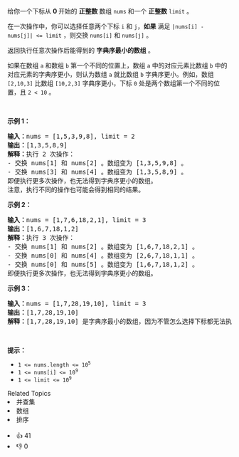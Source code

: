 <p>给你一个下标从 <strong>0 </strong>开始的 <strong>正整数</strong> 数组 <code>nums</code> 和一个 <strong>正整数</strong> <code>limit</code> 。</p>

<p>在一次操作中，你可以选择任意两个下标 <code>i</code> 和 <code>j</code>，<strong>如果</strong> 满足 <code>|nums[i] - nums[j]| &lt;= limit</code> ，则交换 <code>nums[i]</code> 和 <code>nums[j]</code> 。</p>

<p>返回执行任意次操作后能得到的 <strong>字典序最小的数组</strong><em> </em>。</p>

<p>如果在数组 <code>a</code> 和数组 <code>b</code> 第一个不同的位置上，数组 <code>a</code> 中的对应元素比数组 <code>b</code> 中的对应元素的字典序更小，则认为数组 <code>a</code> 就比数组 <code>b</code> 字典序更小。例如，数组 <code>[2,10,3]</code> 比数组 <code>[10,2,3]</code> 字典序更小，下标 <code>0</code> 处是两个数组第一个不同的位置，且 <code>2 &lt; 10</code> 。</p>

<p>&nbsp;</p>

<p><strong class="example">示例 1：</strong></p>

<pre>
<strong>输入：</strong>nums = [1,5,3,9,8], limit = 2
<strong>输出：</strong>[1,3,5,8,9]
<strong>解释：</strong>执行 2 次操作：
- 交换 nums[1] 和 nums[2] 。数组变为 [1,3,5,9,8] 。
- 交换 nums[3] 和 nums[4] 。数组变为 [1,3,5,8,9] 。
即便执行更多次操作，也无法得到字典序更小的数组。
注意，执行不同的操作也可能会得到相同的结果。
</pre>

<p><strong class="example">示例 2：</strong></p>

<pre>
<strong>输入：</strong>nums = [1,7,6,18,2,1], limit = 3
<strong>输出：</strong>[1,6,7,18,1,2]
<strong>解释：</strong>执行 3 次操作：
- 交换 nums[1] 和 nums[2] 。数组变为 [1,6,7,18,2,1] 。
- 交换 nums[0] 和 nums[4] 。数组变为 [2,6,7,18,1,1] 。
- 交换 nums[0] 和 nums[5] 。数组变为 [1,6,7,18,1,2] 。
即便执行更多次操作，也无法得到字典序更小的数组。
</pre>

<p><strong class="example">示例 3：</strong></p>

<pre>
<strong>输入：</strong>nums = [1,7,28,19,10], limit = 3
<strong>输出：</strong>[1,7,28,19,10]
<strong>解释：</strong>[1,7,28,19,10] 是字典序最小的数组，因为不管怎么选择下标都无法执行操作。
</pre>

<p>&nbsp;</p>

<p><strong>提示：</strong></p>

<ul> 
 <li><code>1 &lt;= nums.length &lt;= 10<sup>5</sup></code></li> 
 <li><code>1 &lt;= nums[i] &lt;= 10<sup>9</sup></code></li> 
 <li><code>1 &lt;= limit &lt;= 10<sup>9</sup></code></li> 
</ul>

<div><div>Related Topics</div><div><li>并查集</li><li>数组</li><li>排序</li></div></div><br><div><li>👍 41</li><li>👎 0</li></div>